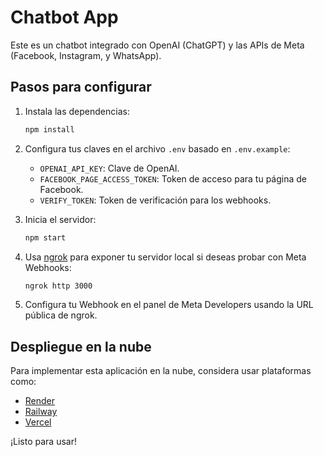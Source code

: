 
# Chatbot App

Este es un chatbot integrado con OpenAI (ChatGPT) y las APIs de Meta (Facebook, Instagram, y WhatsApp). 

## Pasos para configurar

1. Instala las dependencias:
   ```bash
   npm install
   ```

2. Configura tus claves en el archivo `.env` basado en `.env.example`:
   - `OPENAI_API_KEY`: Clave de OpenAI.
   - `FACEBOOK_PAGE_ACCESS_TOKEN`: Token de acceso para tu página de Facebook.
   - `VERIFY_TOKEN`: Token de verificación para los webhooks.

3. Inicia el servidor:
   ```bash
   npm start
   ```

4. Usa [ngrok](https://ngrok.com/) para exponer tu servidor local si deseas probar con Meta Webhooks:
   ```bash
   ngrok http 3000
   ```

5. Configura tu Webhook en el panel de Meta Developers usando la URL pública de ngrok.

## Despliegue en la nube
Para implementar esta aplicación en la nube, considera usar plataformas como:
- [Render](https://render.com/)
- [Railway](https://railway.app/)
- [Vercel](https://vercel.com/)

¡Listo para usar!
